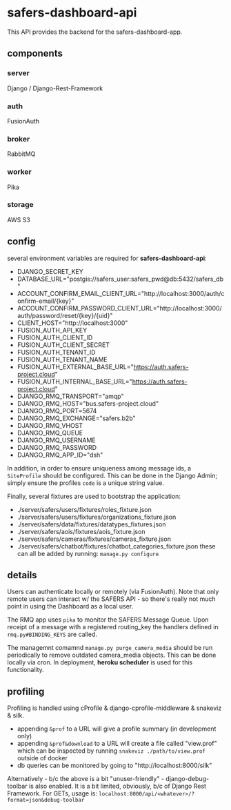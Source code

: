 # safers-dashboard-api

This API provides the backend for the safers-dashboard-app.

## components

### server

Django / Django-Rest-Framework

### auth

FusionAuth

### broker

RabbitMQ

### worker

Pika

### storage

AWS S3

## config

several environment variables are required for **safers-dashboard-api**:

* DJANGO_SECRET_KEY
* DATABASE_URL="postgis://safers_user:safers_pwd@db:5432/safers_db"
* ACCOUNT_CONFIRM_EMAIL_CLIENT_URL="http://localhost:3000/auth/confirm-email/{key}"
* ACCOUNT_CONFIRM_PASSWORD_CLIENT_URL="http://localhost:3000/auth/password/reset/{key}/{uid}"
* CLIENT_HOST="http://localhost:3000"
* FUSION_AUTH_API_KEY
* FUSION_AUTH_CLIENT_ID
* FUSION_AUTH_CLIENT_SECRET
* FUSION_AUTH_TENANT_ID
* FUSION_AUTH_TENANT_NAME
* FUSION_AUTH_EXTERNAL_BASE_URL="https://auth.safers-project.cloud"
* FUSION_AUTH_INTERNAL_BASE_URL="https://auth.safers-project.cloud"
* DJANGO_RMQ_TRANSPORT="amqp"
* DJANGO_RMQ_HOST="bus.safers-project.cloud"
* DJANGO_RMQ_PORT=5674
* DJANGO_RMQ_EXCHANGE="safers.b2b"
* DJANGO_RMQ_VHOST
* DJANGO_RMQ_QUEUE
* DJANGO_RMQ_USERNAME
* DJANGO_RMQ_PASSWORD
* DJANGO_RMQ_APP_ID="dsh"

In addition, in order to ensure uniqueness among message ids, a `SiteProfile` should be configured.  This can be done in the Django Admin; simply ensure the profiles `code` is a unique string value.

Finally, several fixtures are used to bootstrap the application:
* ./server/safers/users/fixtures/roles_fixture.json
* ./server/safers/users/fixtures/organizations_fixture.json
* ./server/safers/data/fixtures/datatypes_fixtures.json
* ./server/safers/aois/fixtures/aois_fixture.json
* ./server/safers/cameras/fixtures/cameras_fixture.json
* ./server/safers/chatbot/fixtures/chatbot_categories_fixture.json
these can all be added by running: `manage.py configure`

## details

Users can authenticate locally or remotely (via FusionAuth).  Note that only remote users can interact w/ the SAFERS API - so there's really not much point in using the Dashboard as a local user.

The RMQ app uses `pika` to monitor the SAFERS Message Queue.  Upon receipt of a message with a registered routing_key the handlers defined in `rmq.py#BINDING_KEYS` are called. 

The managemnt comamnd `manage.py purge_camera_media` should be run periodically to remove outdated camera_media objects.  This can be done locally via cron.  In deployment, **heroku scheduler** is used for this functionality.

## profiling

Profiling is handled using cProfile & django-cprofile-middleware & snakeviz & silk.

- appending `&prof` to a URL will give a profile summary (in development only)
- appending `&prof&download` to a URL will create a file called "view.prof" which can be inspected by running `snakeviz ./path/to/view.prof` outside of docker
- db queries can be monitored by going to "http://localhost:8000/silk"

Alternatively - b/c the above is a bit "unuser-friendly" - django-debug-toolbar is also enabled.  It is a bit limited, obviously, b/c of Django Rest Framework.  For GETs, usage is: `localhost:8000/api/<whatever>/?format=json&debug-toolbar`
